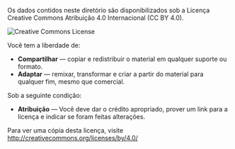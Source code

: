 Os dados contidos neste diretório são disponibilizados sob a Licença Creative Commons Atribuição 4.0 Internacional (CC BY 4.0).

![Creative Commons License](https://i.creativecommons.org/l/by/4.0/88x31.png)

Você tem a liberdade de:
* **Compartilhar** — copiar e redistribuir o material em qualquer suporte ou formato.
* **Adaptar** — remixar, transformar e criar a partir do material para qualquer fim, mesmo que comercial.

Sob a seguinte condição:
* **Atribuição** — Você deve dar o crédito apropriado, prover um link para a licença e indicar se foram feitas alterações.

Para ver uma cópia desta licença, visite http://creativecommons.org/licenses/by/4.0/
